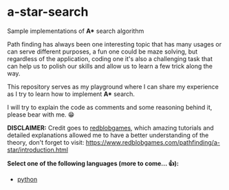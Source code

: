 # a-star-search
Sample implementations of __A*__ search algorithm

Path finding has always been one interesting topic that has many usages
or can serve different purposes, a fun one could be maze solving, but 
regardless of the application, coding one it's also a challenging task 
that can help us to polish our skills and allow us to learn a few trick along the way.

This repository serves as my playground where I can share my experience 
as I try to learn how to implement __A*__ search.

I will try to explain the code as comments and some reasoning behind it, please bear with me. :grin:

__DISCLAIMER:__ Credit goes to [redblobgames](https://www.redblobgames.com), which amazing tutorials
and detailed explanations allowed me to have a better understanding of the theory, don't forget to visit: 
https://www.redblobgames.com/pathfinding/a-star/introduction.html

**Select one of the following languages (more to come... :+1:):**
* [python]()
